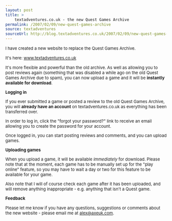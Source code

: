```yaml
---
layout: post
title: >
    textadventures.co.uk - the new Quest Games Archive
permalink: /2007/02/09/new-quest-games-archive
source: textadventures
sourceUrl: http://blog.textadventures.co.uk/2007/02/09/new-quest-games-archive/
---
```

<font size="2">I have created a new website to replace the Quest Games Archive.

It's here: </font><a href="http://www.textadventures.co.uk/" target="_blank"><font color="#006699" size="2">www.textadventures.co.uk</font></a><font size="2">

It's more flexible and powerful than the old archive. As well as allowing you to post reviews again (something that was disabled a while ago on the old Quest Games Archive due to spam), you can now upload a game and it will be <strong>instantly available for download</strong>.

<span style="font-weight:bold;">Logging in</span>

If you ever submitted a game or posted a review to the old Quest Games Archive, you will <span style="font-weight:bold;">already have an account</span> on textadventures.co.uk as everything has been transferred over.

In order to log in, click the "forgot your password?" link to receive an email allowing you to create the password for your account.

Once logged in, you can start posting reviews and comments, and you can upload games.

<span style="font-weight:bold;">Uploading games</span>

When you upload a game, it will be available <span style="font-style:italic;">immediately</span> for download. Please note that at the moment, each game has to be manually set up for the "play online" feature, so you may have to wait a day or two for this feature to be available for your game.

Also note that I will of course check each game after it has been uploaded, and will remove anything inappropriate - e.g. anything that isn't a Quest game.

<span style="font-weight:bold;">Feedback</span>

Please let me know if you have any questions, suggestions or comments about the new website - please email me at <a href="mailto:alex@axeuk.com">alex@axeuk.com</a>.</font>